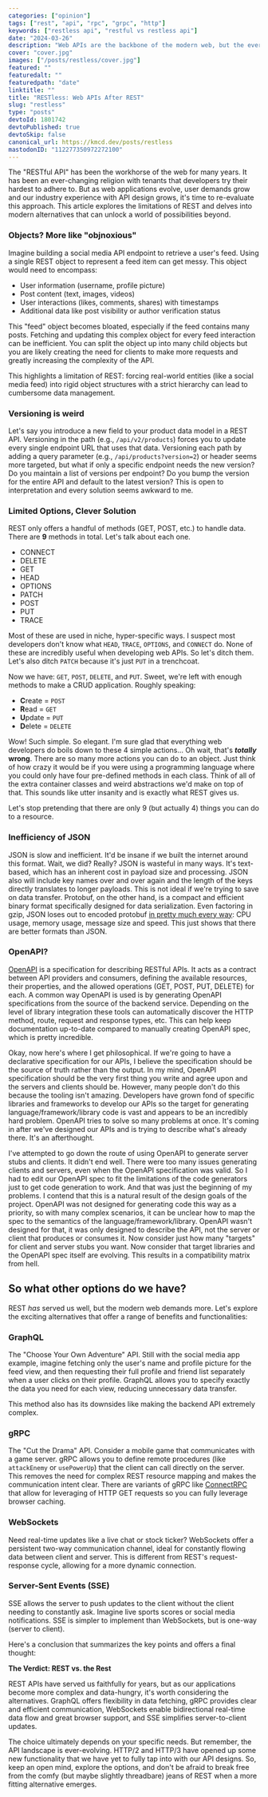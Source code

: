 ```yaml
---
categories: ["opinion"]
tags: ["rest", "api", "rpc", "grpc", "http"]
keywords: ["restless api", "restful vs restless api"]
date: "2024-03-26"
description: "Web APIs are the backbone of the modern web, but the ever-evolving landscape demands a rethink. This article explores alternatives to the traditional REST approach, diving into solutions like GraphQL, gRPC, and WebSockets. Unlock the full potential of your APIs and discover a world beyond REST!"
cover: "cover.jpg"
images: ["/posts/restless/cover.jpg"]
featured: ""
featuredalt: ""
featuredpath: "date"
linktitle: ""
title: "RESTless: Web APIs After REST"
slug: "restless"
type: "posts"
devtoId: 1801742
devtoPublished: true
devtoSkip: false
canonical_url: https://kmcd.dev/posts/restless
mastodonID: "112277350972272100"
---
```


The "RESTful API" has been the workhorse of the web for many years. It has been an ever-changing religion with tenants that developers try their hardest to adhere to. But as web applications evolve, user demands grow and our industry experience with API design grows, it's time to re-evaluate this approach. This article explores the limitations of REST and delves into modern alternatives that can unlock a world of possibilities beyond.

### Objects? More like "objnoxious"

Imagine building a social media API endpoint to retrieve a user's feed. Using a single REST object to represent a feed item can get messy. This object would need to encompass:

* User information (username, profile picture)
* Post content (text, images, videos)
* User interactions (likes, comments, shares) with timestamps
* Additional data like post visibility or author verification status

This "feed" object becomes bloated, especially if the feed contains many posts. Fetching and updating this complex object for every feed interaction can be inefficient. You can split the object up into many child objects but you are likely creating the need for clients to make more requests and greatly increasing the complexity of the API.

This highlights a limitation of REST: forcing real-world entities (like a social media feed) into rigid object structures with a strict hierarchy can lead to cumbersome data management.

### Versioning is weird

Let's say you introduce a new field to your product data model in a REST API. Versioning in the path (e.g., `/api/v2/products`) forces you to update every single endpoint URL that uses that data. Versioning each path by adding a query parameter (e.g., `/api/products?version=2`) or header seems more targeted, but what if only a specific endpoint needs the new version? Do you maintain a list of versions per endpoint? Do you bump the version for the entire API and default to the latest version? This is open to interpretation and every solution seems awkward to me.

### Limited Options, Clever Solution

REST only offers a handful of methods (GET, POST, etc.) to handle data. There are **9** methods in total. Let's talk about each one.

- CONNECT
- DELETE
- GET
- HEAD
- OPTIONS
- PATCH
- POST
- PUT
- TRACE

Most of these are used in niche, hyper-specific ways. I suspect most developers don't know what `HEAD`, `TRACE`, `OPTIONS`, and `CONNECT` do. None of these are incredibly useful when developing web APIs. So let's ditch them. Let's also ditch `PATCH` because it's just `PUT` in a trenchcoat.

Now we have: `GET`, `POST`, `DELETE`, and `PUT`. Sweet, we're left with enough methods to make a CRUD application. Roughly speaking:

- **C**reate = `POST`
- **R**ead = `GET`
- **U**pdate = `PUT`
- **D**elete = `DELETE`

Wow! Such simple. So elegant. I'm sure glad that everything web developers do boils down to these 4 simple actions... Oh wait, that's **_totally_ wrong**. There are so many more actions you can do to an object. Just think of how crazy it would be if you were using a programming language where you could only have four pre-defined methods in each class. Think of all of the extra container classes and weird abstractions we'd make on top of that. This sounds like utter insanity and is exactly what REST gives us.

Let's stop pretending that there are only 9 (but actually 4) things you can do to a resource.

### Inefficiency of JSON

JSON is slow and inefficient. It'd be insane if we built the internet around this format. Wait, we did? Really?  JSON is wasteful in many ways. It's text-based, which has an inherent cost in payload size and processing. JSON also will include key names over and over again and the length of the keys directly translates to longer payloads. This is not ideal if we're trying to save on data transfer. Protobuf, on the other hand, is a compact and efficient binary format specifically designed for data serialization. Even factoring in gzip, JSON loses out to encoded protobuf [in pretty much every way](https://auth0.com/blog/beating-json-performance-with-protobuf/): CPU usage, memory usage, message size and speed. This just shows that there are better formats than JSON.

### OpenAPI?

[OpenAPI](https://www.openapis.org/) is a specification for describing RESTful APIs. It acts as a contract between API providers and consumers, defining the available resources, their properties, and the allowed operations (GET, POST, PUT, DELETE) for each. A common way OpenAPI is used is by generating OpenAPI specifications from the source of the backend service. Depending on the level of library integration these tools can automatically discover the HTTP method, route, request and response types, etc. This can help keep documentation up-to-date compared to manually creating OpenAPI spec, which is pretty incredible.

Okay, now here's where I get philosophical. If we're going to have a declarative specification for our APIs, I believe the specification should be the source of truth rather than the output. In my mind, OpenAPI specification should be the very first thing you write and agree upon and the servers and clients should be. However, many people don't do this because the tooling isn't amazing. Developers have grown fond of specific libraries and frameworks to develop our APIs so the target for generating language/framework/library code is vast and appears to be an incredibly hard problem. OpenAPI tries to solve so many problems at once. It's coming in after we've designed our APIs and is trying to describe what's already there. It's an afterthought.

I've attempted to go down the route of using OpenAPI to generate server stubs and clients. It didn't end well. There were too many issues generating clients and servers, even when the OpenAPI specification was valid. So I had to edit our OpenAPI spec to fit the limitations of the code generators just to get code generation to work. And that was just the beginning of my problems. I contend that this is a natural result of the design goals of the project. OpenAPI was not designed for generating code this way as a priority, so with many complex scenarios, it can be unclear how to map the spec to the semantics of the language/framework/library. OpenAPI wasn't designed for that, it was only designed to describe the API, not the server or client that produces or consumes it. Now consider just how many "targets" for client and server stubs you want. Now consider that target libraries and the OpenAPI spec itself are evolving. This results in a compatibility matrix from hell.

## So what other options do we have?
REST _has_ served us well, but the modern web demands more. Let's explore the exciting alternatives that offer a range of benefits and functionalities:

### GraphQL

The "Choose Your Own Adventure" API. Still with the social media app example, imagine fetching only the user's name and profile picture for the feed view, and then requesting their full profile and friend list separately when a user clicks on their profile. GraphQL allows you to specify exactly the data you need for each view, reducing unnecessary data transfer.

This method also has its downsides like making the backend API extremely complex.

### gRPC

The "Cut the Drama" API. Consider a mobile game that communicates with a game server. gRPC allows you to define remote procedures (like `attackEnemy` or `usePowerUp`) that the client can call directly on the server. This removes the need for complex REST resource mapping and makes the communication intent clear. There are variants of gRPC like [ConnectRPC](/posts/connectrpc/) that allow for leveraging of HTTP GET requests so you can fully leverage browser caching.

### WebSockets

Need real-time updates like a live chat or stock ticker? WebSockets offer a persistent two-way communication channel, ideal for constantly flowing data between client and server. This is different from REST's request-response cycle, allowing for a more dynamic connection.

### Server-Sent Events (SSE)

SSE allows the server to push updates to the client without the client needing to constantly ask. Imagine live sports scores or social media notifications. SSE is simpler to implement than WebSockets, but is one-way (server to client).

Here's a conclusion that summarizes the key points and offers a final thought:

**The Verdict: REST vs. the Rest**

REST APIs have served us faithfully for years, but as our applications become more complex and data-hungry, it's worth considering the alternatives. GraphQL offers flexibility in data fetching, gRPC provides clear and efficient communication, WebSockets enable bidirectional real-time data flow and great browser support, and SSE simplifies server-to-client updates.

The choice ultimately depends on your specific needs. But remember, the API landscape is ever-evolving. HTTP/2 and HTTP/3 have opened up some new functionality that we have yet to fully tap into with our API designs. So, keep an open mind, explore the options, and don't be afraid to break free from the comfy (but maybe slightly threadbare) jeans of REST when a more fitting alternative emerges. 
